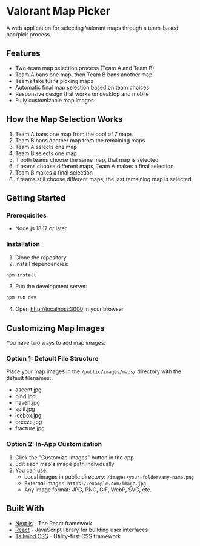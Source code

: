 # Valorant Map Picker

A web application for selecting Valorant maps through a team-based ban/pick process.

## Features

- Two-team map selection process (Team A and Team B)
- Team A bans one map, then Team B bans another map
- Teams take turns picking maps
- Automatic final map selection based on team choices
- Responsive design that works on desktop and mobile
- Fully customizable map images

## How the Map Selection Works

1. Team A bans one map from the pool of 7 maps
2. Team B bans another map from the remaining maps
3. Team A selects one map
4. Team B selects one map
5. If both teams choose the same map, that map is selected
6. If teams choose different maps, Team A makes a final selection
7. Team B makes a final selection
8. If teams still choose different maps, the last remaining map is selected

## Getting Started

### Prerequisites

- Node.js 18.17 or later

### Installation

1. Clone the repository
2. Install dependencies:

```bash
npm install
```

3. Run the development server:

```bash
npm run dev
```

4. Open [http://localhost:3000](http://localhost:3000) in your browser

## Customizing Map Images

You have two ways to add map images:

### Option 1: Default File Structure

Place your map images in the `/public/images/maps/` directory with the default filenames:

- ascent.jpg
- bind.jpg
- haven.jpg
- split.jpg
- icebox.jpg
- breeze.jpg
- fracture.jpg

### Option 2: In-App Customization

1. Click the "Customize Images" button in the app
2. Edit each map's image path individually
3. You can use:
   - Local images in public directory: `/images/your-folder/any-name.png`
   - External images: `https://example.com/image.jpg`
   - Any image format: JPG, PNG, GIF, WebP, SVG, etc.

## Built With

- [Next.js](https://nextjs.org/) - The React framework
- [React](https://reactjs.org/) - JavaScript library for building user interfaces
- [Tailwind CSS](https://tailwindcss.com/) - Utility-first CSS framework
